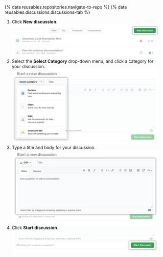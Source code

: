 {% data reusables.repositories.navigate-to-repo %}
{% data reusables.discussions.discussions-tab %}
1. Click **New discussion**. !["New discussion" button within the "Discussions" tab for a repository](/assets/images/help/discussions/new-discussion-button.png)
1. Select the **Select Category** drop-down menu, and click a category for your discussion. !["Select Category" drop-down menu and list of available categories in a repository](/assets/images/help/discussions/new-discussion-select-category-dropdown-menu.png)
1. Type a title and body for your discussion. ![Text fields for new discussion's title and body](/assets/images/help/discussions/new-discussion-title-and-body-fields.png)
1. Click **Start discussion**. !["Start discussion" button](/assets/images/help/discussions/new-discussion-start-discussion-button.png)
